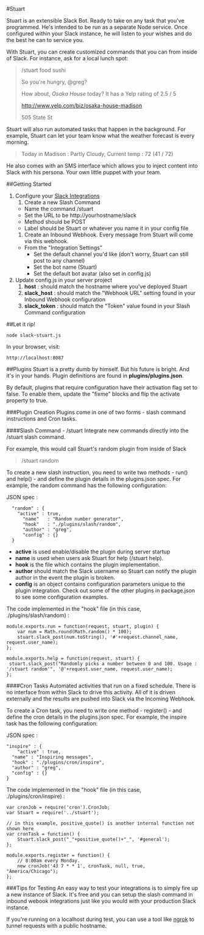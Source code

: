 #Stuart

Stuart is an extensible Slack Bot. Ready to take on any task that you've programmed. He's intended to be run as a separate Node service. Once configured within your Slack instance, he will listen to your wishes and do the best he can to service you.

With Stuart, you can create customized commands that you can from inside of Slack. For instance, ask for a local lunch spot:

>/stuart food sushi
>
>So you're hungry, @greg?
>
>How about, *Osaka House* today? It has a Yelp rating of 2.5 / 5
>
>http://www.yelp.com/biz/osaka-house-madison
>
>505 State St

Stuart will also run automated tasks that happen in the background. For example, Stuart can let your team know what the weather forecast is every morning.

> Today in Madison : Partly Cloudy,
> Current temp : 72 (41 / 72)

He also comes with an SMS interface which allows you to inject content into Slack with his persona. Your own little puppet with your team.


##Getting Started

1. Configure your [Slack Integrations](http://slack.com/integrations)
    1. Create a new Slash Command
      * Name the command /stuart
      * Set the URL to be http://yourhostname/slack
      * Method should be POST
      * Label should be Stuart or whatever you name it in your config file
    1. Create an Inbound Webhook. Every message from Stuart will come via this webhook.
      * From the "Integration Settings"
          * Set the default channel you'd like (don't worry, Stuart can still post to any channel)
          * Set the bot name (Stuart)
          * Set the default bot avatar (also set in config.js)
1. Update config.js in your server project
    1. <b>host</b> : should match the hostname where you've deployed Stuart
    1. <b>slack\_host</b> : should match the "Webhook URL" setting found in your Inbound Webhook configuration
    1. <b>slack\_token</b> : should match the "Token" value found in your Slash Command configuration

##Let it rip!

    node slack-stuart.js

In your browser, visit:

    http://localhost:8087

##Plugins
Stuart is a pretty dumb by himself. But his future is bright. And it's in your hands. Plugin definitions are found in <b>plugins/plugins.json</b>.

By default, plugins that require configuration have their activation flag set to false. To enable them, update the "fixme" blocks and flip the activate property to true.

###Plugin Creation
Plugins come in one of two forms - slash command instructions and Cron tasks.

####Slash Command - /stuart
Integrate new commands directly into the /stuart slash command.

For example, this would call Stuart's random plugin from inside of Slack

> /stuart random

To create a new slash instruction, you need to write two methods - run() and help() - and define the plugin details in the plugins.json spec. For example, the random command has the following configuration:

JSON spec :

      "random" : {
        "active" : true,
          "name"   : "Random number generator",
          "hook"   : "./plugins/slash/random",
          "author" : "greg",
          "config" : {}
      }

* <b>active</b> is used enable/disable the plugin during server startup
* <b>name</b> is used when users ask Stuart for help (/stuart help).
* <b>hook</b> is the file which contains the plugin implementation.
* <b>author</b> should match the Slack username so Stuart can notify the plugin author in the event the plugin is broken.
* <b>config</b> is an object contains configuration parameters unique to the plugin integration. Check out some of the other plugins in package.json to see some configuration examples.

The code implemented in the "hook" file (in this case, ./plugins/slash/random) :

    module.exports.run = function(request, stuart, plugin) {
        var num = Math.round(Math.random() * 100);
        stuart.slack_post(num.toString(), '#'+request.channel_name, request.user_name);
    };

    module.exports.help = function(request, stuart) {
     stuart.slack_post("Randomly picks a number between 0 and 100. Usage : '/stuart random'", '@'+request.user_name, request.user_name);
    };

####Cron Tasks
Automated activities that run on a fixed schedule. There is no interface from within Slack to drive this activity. All of it is driven externally and the results are pushed into Slack via the Incoming Webhook.

To create a Cron task, you need to write one method - register() - and define the cron details in the plugins.json spec. For example, the inspire task has the following configuration:

JSON spec :

    "inspire" : {
        "active" : true,
      "name" : "Inspiring messages",
      "hook" : "./plugins/cron/inspire",
      "author" : "greg",
      "config" : {}
    }

The code implemented in the "hook" file (in this case, ./plugins/cron/inspire) :

    var cronJob = require('cron').CronJob;
    var Stuart = require('../stuart');

    // in this example, positive_quote() is another internal function not shown here
    var cronTask = function() {
        Stuart.slack_post("_"+positive_quote()+"_", '#general');
    };

    module.exports.register = function() {
        // 8:00am every Monday.
        new cronJob('43 7 * * 1', cronTask, null, true, "America/Chicago");
    };

###Tips for Testing
An easy way to test your integrations is to simply fire up a new instance of Slack. It's free and you can setup the slash command in inbound webook integrations just like you would with your production Slack instance.

If you're running on a localhost during test, you can use a tool like [ngrok](http://ngrok.com) to tunnel requests with a public hostname.
